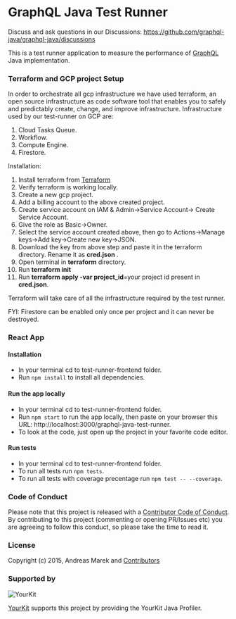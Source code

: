 # GraphQL Java Test Runner

Discuss and ask questions in our Discussions: https://github.com/graphql-java/graphql-java/discussions

This is a test runner application to measure the performance of [GraphQL](https://github.com/graphql/graphql-spec) Java implementation.

### Terraform and GCP project Setup

In order to orchestrate all gcp infrastructure we have used terraform, an open source infrastructure as code software tool that enables you to safely and predictably create, change, and improve infrastructure.
Infrastructure used by our test-runner on GCP are:
1. Cloud Tasks Queue.
2. Workflow.
3. Compute Engine.
4. Firestore.

Installation: 
1. Install terraform from [Terraform](https://learn.hashicorp.com/tutorials/terraform/install-cli)
2. Verify terraform is working locally.
3. Create a new gcp project.
4. Add a billing account to the above created project.
5. Create service account on IAM & Admin->Service Account-> Create Service Account.
6. Give the role as Basic->Owner.
7. Select the service account created above, then go to Actions->Manage keys->Add key->Create new key->JSON.
8. Download the key from above step and paste it in the terraform directory. Rename it as **cred.json** .
9. Open terminal in **terraform** directory.
10. Run **terraform init** 
11. Run **terraform apply -var project_id**=your project id present in **cred.json**.

Terraform will take care of all the infrastructure required by the test runner.

FYI: Firestore can be enabled only once per project and it can never be destroyed.

### React App

#### Installation

* In your terminal cd to test-runner-frontend folder.
* Run ```npm install``` to install all dependencies.

#### Run the app locally

* In your terminal cd to test-runner-frontend folder.
* Run ```npm start``` to run the app locally, then paste on your browser this URL: http://localhost:3000/graphql-java-test-runner.
* To look at the code, just open up the project in your favorite code editor.

#### Run tests

* In your terminal cd to test-runner-frontend folder.
* To run all tests run ```npm tests```.
* To run all tests with coverage precentage run ```npm test -- --coverage```.

### Code of Conduct

Please note that this project is released with a [Contributor Code of Conduct](CODE_OF_CONDUCT.md).
By contributing to this project (commenting or opening PR/Issues etc) you are agreeing to follow this conduct, so please
take the time to read it. 

### License

Copyright (c) 2015, Andreas Marek and [Contributors](https://github.com/graphql-java/graphql-java/graphs/contributors)

### Supported by

![YourKit](https://www.yourkit.com/images/yklogo.png)

[YourKit](https://www.yourkit.com/) supports this project by providing the YourKit Java Profiler.

